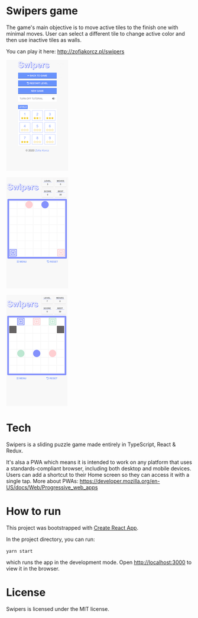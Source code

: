 # Swipers game

The game's main objective is to move active tiles to the finish one with minimal moves. User can select a different tile to change active color and then use inactive tiles as walls.

You can play it here: http://zofiakorcz.pl/swipers

![Image of Swipers menu](./public/swipers_menu.png)

![Image of Swipers game](./public/swipers_game.png)

![Image of Swipers game - advanced level](./public/swipers_advanced.png)

# Tech

Swipers is a sliding puzzle game made entirely in TypeScript, React & Redux.

It's alsa a PWA which means it is intended to work on any platform that uses a standards-compliant browser, including both desktop and mobile devices. Users can add a shortcut to their Home screen so they can access it with a single tap. More about PWAs: https://developer.mozilla.org/en-US/docs/Web/Progressive_web_apps

# How to run

This project was bootstrapped with [Create React App](https://github.com/facebook/create-react-app).

In the project directory, you can run:

`yarn start`

which runs the app in the development mode.
Open [http://localhost:3000](http://localhost:3000) to view it in the browser.

# License
Swipers is licensed under the MIT license.
